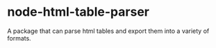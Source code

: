 # node-html-table-parser
A package that can parse html tables and export them into a variety of formats.
